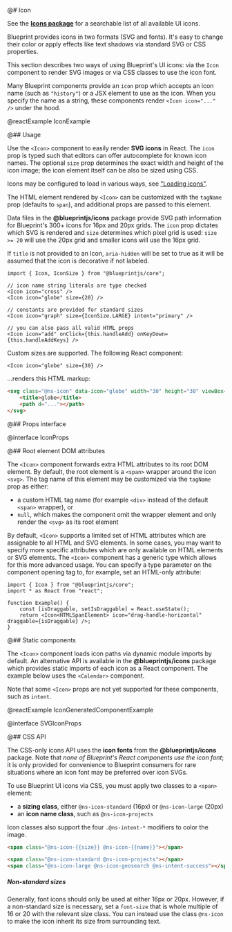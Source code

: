 @# Icon

<div class="@ns-callout @ns-intent-primary @ns-icon-info-sign">

See the [**Icons package**](#icons) for a searchable list of all available UI icons.

</div>

Blueprint provides icons in two formats (SVG and fonts). It's easy to change their color
or apply effects like text shadows via standard SVG or CSS properties.

This section describes two ways of using Blueprint's UI icons:
via the `Icon` component to render SVG images or via CSS classes to use the icon font.

Many Blueprint components provide an `icon` prop which accepts an icon name
(such as `"history"`) or a JSX element to use as the icon. When you specify
the name as a string, these components render `<Icon icon="..." />` under the hood.

@reactExample IconExample

@## Usage

Use the `<Icon>` component to easily render __SVG icons__ in React. The `icon`
prop is typed such that editors can offer autocomplete for known icon names. The
optional `size` prop determines the exact width and height of the icon
image; the icon element itself can be also be sized using CSS.

<div class="@ns-callout @ns-intent-primary @ns-icon-info-sign">

Icons may be configured to load in various ways, see ["Loading icons"](#icons/loading-icons).

</div>

The HTML element rendered by `<Icon>` can be customized with the `tagName` prop
(defaults to `span`), and additional props are passed to this element.

Data files in the __@blueprintjs/icons__ package provide SVG path information
for Blueprint's 300+ icons for 16px and 20px grids. The `icon` prop dictates
which SVG is rendered and `size` determines which pixel grid is used:
`size >= 20` will use the 20px grid and smaller icons will use the 16px
grid.

If `title` is not provided to an Icon, `aria-hidden` will be set to true as
it will be assumed that the icon is decorative if not labeled.

```tsx
import { Icon, IconSize } from "@blueprintjs/core";

// icon name string literals are type checked
<Icon icon="cross" />
<Icon icon="globe" size={20} />

// constants are provided for standard sizes
<Icon icon="graph" size={IconSize.LARGE} intent="primary" />

// you can also pass all valid HTML props
<Icon icon="add" onClick={this.handleAdd} onKeyDown={this.handleAddKeys} />
```

Custom sizes are supported. The following React component:

```tsx
<Icon icon="globe" size={30} />
```

...renders this HTML markup:

```html
<svg class="@ns-icon" data-icon="globe" width="30" height="30" viewBox="0 0 20 20">
    <title>globe</title>
    <path d="..."></path>
</svg>
```

@## Props interface

@interface IconProps

@## Root element DOM attributes

The `<Icon>` component forwards extra HTML attributes to its root DOM element. By default,
the root element is a `<span>` wrapper around the icon `<svg>`. The tag name of this element
may be customized via the `tagName` prop as either:

- a custom HTML tag name (for example `<div>` instead of the default `<span>` wrapper), or
- `null`, which makes the component omit the wrapper element and only render the `<svg>` as its root element

By default, `<Icon>` supports a limited set of HTML attributes which are assignable to all HTML and SVG
elements. In some cases, you may want to specify more specific attributes which are only available on HTML elements
or SVG elements. The `<Icon>` component has a generic type which allows for this more advanced usage. You can
specify a type parameter on the component opening tag to, for example, set an HTML-only attribute:

```tsx
import { Icon } from "@blueprintjs/core";
import * as React from "react";

function Example() {
    const [isDraggable, setIsDraggable] = React.useState();
    return <Icon<HTMLSpanElement> icon="drag-handle-horizontal" draggable={isDraggable} />;
}
```

@## Static components

The `<Icon>` component loads icon paths via dynamic module imports by default. An alternative API
is available in the __@blueprintjs/icons__ package which provides static imports of each icon as
a React component. The example below uses the `<Calendar>` component.

Note that some `<Icon>` props are not yet supported for these components, such as `intent`.

@reactExample IconGeneratedComponentExample

@interface SVGIconProps

@## CSS API

The CSS-only icons API uses the __icon fonts__ from the __@blueprintjs/icons__ package.
Note that _none of Blueprint's React components use the icon font_; it is only provided
for convenience to Blueprint consumers for rare situations where an icon font may be
preferred over icon SVGs.

To use Blueprint UI icons via CSS, you must apply two classes to a `<span>` element:
- a __sizing class__, either `@ns-icon-standard` (16px) or `@ns-icon-large` (20px)
- an __icon name class__, such as `@ns-icon-projects`

Icon classes also support the four `.@ns-intent-*` modifiers to color the image.

```html
<span class="@ns-icon-{{size}} @ns-icon-{{name}}"></span>

<span class="@ns-icon-standard @ns-icon-projects"></span>
<span class="@ns-icon-large @ns-icon-geosearch @ns-intent-success"></span>
```

<div class="@ns-callout @ns-intent-primary @ns-icon-info-sign">
    <h5 class="@ns-heading">Non-standard sizes</h5>

Generally, font icons should only be used at either 16px or 20px. However, if a non-standard size is
necessary, set a `font-size` that is whole multiple of 16 or 20 with the relevant size class.
You can instead use the class `@ns-icon` to make the icon inherit its size from surrounding text.

</div>
